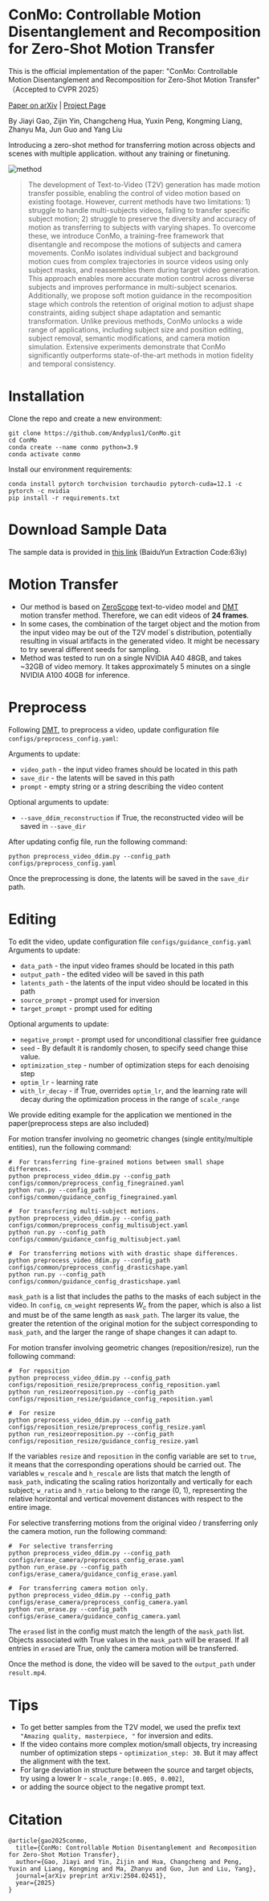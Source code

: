# ConMo: Controllable Motion Disentanglement and Recomposition for Zero-Shot Motion Transfer 
<!-- <a href="https://diffusion-motion-transfer.github.io/"><img src="https://img.shields.io/static/v1?label=Project&message=Website&color=blue"></a>
<a href="https://arxiv.org/abs/"><img src="https://img.shields.io/badge/arXiv-2311.17009-b31b1b.svg"></a> -->

This is the official implementation of the paper:
"ConMo: Controllable Motion Disentanglement and Recomposition for Zero-Shot Motion Transfer" 
（Accepted to CVPR 2025）

[Paper on arXiv](https://arxiv.org/pdf/2504.02451) | [Project Page](https://andyplus1.github.io/ConMo_Page/)

By Jiayi Gao, Zijin Yin, Changcheng Hua, Yuxin Peng, Kongming Liang, Zhanyu Ma, Jun Guo and Yang Liu

<!-- [**Space-Time Diffusion Features for Zero-Shot Text-Driven Motion Transfer**](https://diffusion-motion-transfer.github.io/)
<br/>

[Danah Yatim*](https://www.linkedin.com/in/danah-yatim-4b15231b5/),
[Rafail Fridman*](https://www.linkedin.com/in/rafail-fridman/),
[Omer Bar-Tal](https://omerbt.github.io/),
[Yoni Kasten](https://ykasten.github.io/),
[Tali Dekel](https://www.weizmann.ac.il/math/dekel/)
<br/>
(*equal contribution)

https://github.com/diffusion-motion-transfer/diffusion-motion-transfer/assets/22198039/4fe912d4-0975-4580-af7f-19fd73b0cbfe -->



Introducing a zero-shot method for transferring motion across objects and scenes with multiple application. without any training or finetuning.

![method](pipeline.png)

>The development of Text-to-Video (T2V) generation has made motion transfer possible, enabling the control of video motion based on existing footage. However, current methods have two limitations: 1) struggle to handle multi-subjects videos, failing to transfer specific subject motion; 2) struggle to preserve the diversity and accuracy of motion as transferring to subjects with varying shapes.
To overcome these, we introduce ConMo, a training-free framework that disentangle and recompose the motions of subjects and camera movements. ConMo isolates individual subject and background motion cues from complex trajectories in source videos using only subject masks, and reassembles them during target video generation. This approach enables more accurate motion control across diverse subjects and improves performance in multi-subject scenarios. Additionally, we propose soft motion guidance in the recomposition stage which controls the retention of original motion to adjust shape constraints, aiding subject shape adaptation and semantic transformation. Unlike previous methods, ConMo unlocks a wide range of applications, including subject size and position editing, subject removal, semantic modifications, and camera motion simulation. Extensive experiments demonstrate that ConMo significantly outperforms state-of-the-art methods in motion fidelity and temporal consistency.

<!-- For more, visit the [project webpage](https://diffusion-motion-transfer.github.io/). -->

# Installation
Clone the repo and create a new environment:
```
git clone https://github.com/Andyplus1/ConMo.git
cd ConMo
conda create --name conmo python=3.9
conda activate conmo
```
Install our environment requirements:
```
conda install pytorch torchvision torchaudio pytorch-cuda=12.1 -c pytorch -c nvidia
pip install -r requirements.txt
```

# Download Sample Data
The sample data is provided in [this link](https://pan.baidu.com/s/1aJbpDKdzQuYGekmELnISqw) (BaiduYun Extraction Code:63iy)

# Motion Transfer
<!-- * Our method is designed for transferring motion across objects and scenes -->
* Our method is based on [ZeroScope](https://huggingface.co/cerspense/zeroscope_v2_576w) text-to-video model and [DMT](https://github.com/diffusion-motion-transfer/diffusion-motion-transfer) motion transfer method. Therefore, we can edit videos of **24 frames**.
* In some cases, the combination of the target object and the motion from the input video may be out of the T2V model`s distribution, potentially resulting in visual artifacts in the generated video. It might be necessary to try several different seeds for sampling.
* Method was tested to run on a single NVIDIA A40 48GB, and takes ~32GB of video memory.
 It takes approximately 5 minutes on a single NVIDIA A100 40GB for inference.

# Preprocess
Following [DMT](https://github.com/diffusion-motion-transfer/), to preprocess a video, update configuration file `configs/preprocess_config.yaml`:

Arguments to update:
* ```video_path``` - the input video frames should be located in this path
* ```save_dir``` - the latents will be saved in this path
* ```prompt``` - empty string or a string describing the video content

Optional arguments to update:
* ```--save_ddim_reconstruction``` if True, the reconstructed video will be saved in ```--save_dir```

After updating config file, run the following command:
```
python preprocess_video_ddim.py --config_path configs/preprocess_config.yaml
```
Once the preprocessing is done, the latents will be saved in the ```save_dir``` path. 

# Editing
To edit the video, update configuration file `configs/guidance_config.yaml`
Arguments to update:
* ```data_path``` - the input video frames should be located in this path
* ```output_path``` - the edited video will be saved in this path
* ```latents_path``` - the latents of the input video should be located in this path
* ```source_prompt``` - prompt used for inversion
* ```target_prompt``` - prompt used for editing
    
Optional arguments to update:
* ```negative_prompt``` - prompt used for unconditional classifier free guidance
*  ```seed``` - By default it is randomly chosen, to specify seed change thise value.
*  ```optimization_step``` - number of optimization steps for each denoising step
* ```optim_lr``` - learning rate
* ```with_lr_decay```  - if True, overrides `optim_lr`, and the learning rate will decay during the optimization process in the range of `scale_range`

<!-- After updating the config file, run the following command:
```
python run.py --config_path configs/guidance_config.yaml
``` -->
We provide editing example for the application we mentioned in the paper(preprocess steps are also included)

For motion transfer involving no geometric changes (single entity/multiple entities), run the following command:
```
#  For transferring fine-grained motions between small shape differences.
python preprocess_video_ddim.py --config_path  configs/common/preprocess_config_finegrained.yaml
python run.py --config_path configs/common/guidance_config_finegrained.yaml 

#  For transferring multi-subject motions.
python preprocess_video_ddim.py --config_path  configs/common/preprocess_config_multisubject.yaml
python run.py --config_path configs/common/guidance_config_multisubject.yaml

#  For transferring motions with with drastic shape differences.
python preprocess_video_ddim.py --config_path  configs/common/preprocess_config_drasticshape.yaml
python run.py --config_path configs/common/guidance_config_drasticshape.yaml
```

`mask_path` is a list that includes the paths to the masks of each subject in the video. In `config`, `cm_weight` represents $W_c$ from the paper, which is also a list and must be of the same length as `mask_path`. The larger its value, the greater the retention of the original motion for the subject corresponding to `mask_path`, and the larger the range of shape changes it can adapt to.


For motion transfer involving geometric changes (reposition/resize), run the following command:
```
#  For reposition
python preprocess_video_ddim.py --config_path configs/reposition_resize/preprocess_config_reposition.yaml
python run_resizeorreposition.py --config_path configs/reposition_resize/guidance_config_reposition.yaml

#  For resize
python preprocess_video_ddim.py --config_path configs/reposition_resize/preprocess_config_resize.yaml
python run_resizeorreposition.py --config_path configs/reposition_resize/guidance_config_resize.yaml
```

If the variables `resize` and `reposition` in the config variable are set to `true`, it means that the corresponding operations should be carried out. The variables `w_rescale` and `h_rescale` are lists that match the length of `mask_path`, indicating the scaling ratios horizontally and vertically for each subject; `w_ratio` and `h_ratio` belong to the range (0, 1), representing the relative horizontal and vertical movement distances with respect to the entire image.

For selective transferring motions from the original video / transferring only the camera motion, run the following command:
```
#  For selective transferring 
python preprocess_video_ddim.py --config_path configs/erase_camera/preprocess_config_erase.yaml
python run_erase.py --config_path configs/erase_camera/guidance_config_erase.yaml

#  For transferring camera motion only.
python preprocess_video_ddim.py --config_path configs/erase_camera/preprocess_config_camera.yaml
python run_erase.py --config_path configs/erase_camera/guidance_config_camera.yaml
```

The `erased` list in the config must match the length of the `mask_path` list. Objects associated with True values in the `mask_path` will be erased. If all entries in `erased` are True, only the camera motion will be transferred.

Once the method is done, the video will be saved to the ```output_path``` under `result.mp4`.


# Tips
* To get better samples from the T2V model, we used the prefix text ```"Amazing quality, masterpiece, "``` for inversion and edits.
* If the video contains more complex motion/small objects, try increasing number of optimization steps - ```optimization_step: 30```. But it may affect the alignment with the text.
* For large deviation in structure between the source and target objects, try using a lower lr - ```scale_range:[0.005, 0.002]```,
*  or adding the source object to the negative prompt text.

<!-- # Measuring motion fidelity
We also provide the code for calculating the motion fidelity metric introduced in the paper (Section 5.1).
To calculate the motion fidelity metric, first follow the instructions [here](https://github.com/facebookresearch/co-tracker) to install Co-Tracker and download their checkpoint.
Then, run the following command:
```
python motion_fidelity_score.py --config_path configs/motion_fidelity_config.yaml
``` -->



# Citation
```
@article{gao2025conmo,
  title={ConMo: Controllable Motion Disentanglement and Recomposition for Zero-Shot Motion Transfer},
  author={Gao, Jiayi and Yin, Zijin and Hua, Changcheng and Peng, Yuxin and Liang, Kongming and Ma, Zhanyu and Guo, Jun and Liu, Yang},
  journal={arXiv preprint arXiv:2504.02451},
  year={2025}
}
``` 